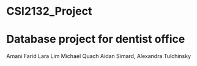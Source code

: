 # CSI2132_Project

# Database project for dentist office 

Amani Farid
Lara Lim
Michael Quach
Aidan Simard, 
Alexandra Tulchinsky
